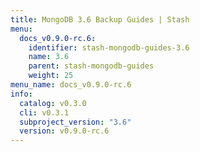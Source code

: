```yaml
---
title: MongoDB 3.6 Backup Guides | Stash
menu:
  docs_v0.9.0-rc.6:
    identifier: stash-mongodb-guides-3.6
    name: 3.6
    parent: stash-mongodb-guides
    weight: 25
menu_name: docs_v0.9.0-rc.6
info:
  catalog: v0.3.0
  cli: v0.3.1
  subproject_version: "3.6"
  version: v0.9.0-rc.6
---
```


